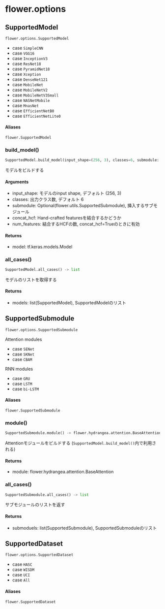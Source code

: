 # flower.options

## SupportedModel

```python
flower.options.SupportedModel
```

- case `SimpleCNN`
- case `VGG16`
- case `InceptionV3`
- case `ResNet18`
- case `PyramidNet18`
- case `Xception`
- case `DenseNet121`
- case `MobileNet`
- case `MobileNetV2`
- case `MobileNetV3Small`
- case `NASNetMobile`
- case `MnasNet`
- case `EfficientNetB0`
- case `EfficientNetLite0`


#### Aliases
`flower.SupportedModel`

### build_model()
```python
SupportedModel.build_model(input_shape=(256, 3), classes=6, submodule: SupportedSubmodule = None, concat_hcf=False, num_features=3 * 25) -> tf.keras.models.Model
```
モデルをビルドする

#### Arguments
- input_shape: モデルのinput shape, デフォルト (256, 3)
- classes: 出力クラス数, デフォルト 6
- submodule: Optional(flower.utils.SupportedSubmodule), 挿入するサブモジュール
- concat_hcf: Hand-crafted featuresを結合するかどうか
- num_features: 結合するHCFの数, concat_hcf=Trueのときに有効

#### Returns
- model: tf.keras.models.Model

### all_cases()
```python
SupportedModel.all_cases() -> list
```
モデルのリストを取得する

#### Returns
- models: list(SupportedModel), SupportedModelのリスト

## SupportedSubmodule
```python
flower.options.SupportedSubmodule
```


Attention modules

- case `SENet`
- case `SKNet`
- case `CBAM`

RNN modules

- case `GRU`
- case `LSTM`
- case `bi-LSTM`


#### Aliases
`flower.SupportedSubmodule`

### module()
```python
SupportedSubmodule.module() -> flower.hydrangea.attention.BaseAttention
```
Attentionモジュールをビルドする (`SupportedModel.build_model()`内で利用される)

#### Returns
- module: flower.hydrangea.attention.BaseAttention


### all_cases()
```python
SupportedSubmodule.all_cases() -> list
```
サブモジュールのリストを返す

#### Returns
- submoduels: list(SupportedSubmodule), SupportedSubmoduleのリスト

## SupportedDataset
```python
flower.options.SupportedDataset
```

- case `HASC`
- case `WISDM`
- case `UCI`
- case `All`

#### Aliases
`flower.SupportedDataset`